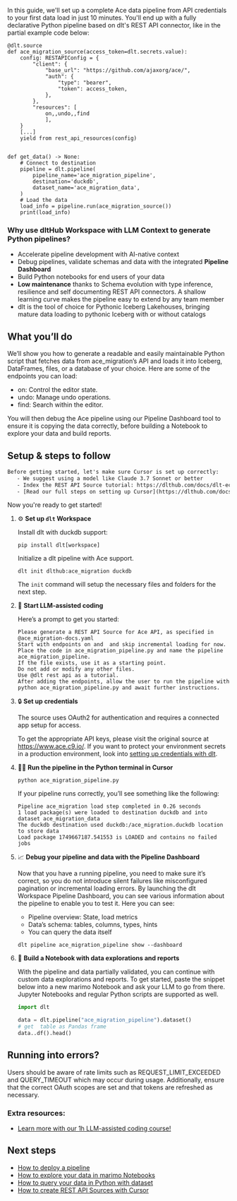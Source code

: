 In this guide, we'll set up a complete Ace data pipeline from API credentials to your first data load in just 10 minutes. You'll end up with a fully declarative Python pipeline based on dlt's REST API connector, like in the partial example code below:

```python-outcome
@dlt.source
def ace_migration_source(access_token=dlt.secrets.value):
    config: RESTAPIConfig = {
        "client": {
            "base_url": "https://github.com/ajaxorg/ace/",
            "auth": {
                "type": "bearer",
                "token": access_token,
            },
        },
        "resources": [
            on,,undo,,find
            ],
    }
    [...]
    yield from rest_api_resources(config)


def get_data() -> None:
    # Connect to destination
    pipeline = dlt.pipeline(
        pipeline_name='ace_migration_pipeline',
        destination='duckdb',
        dataset_name='ace_migration_data', 
    )
    # Load the data
    load_info = pipeline.run(ace_migration_source())
    print(load_info) 
```

### Why use dltHub Workspace with LLM Context to generate Python pipelines?

- Accelerate pipeline development with AI-native context
- Debug pipelines, validate schemas and data with the integrated **Pipeline Dashboard**
- Build Python notebooks for end users of your data
- **Low maintenance** thanks to Schema evolution with type inference, resilience and self documenting REST API connectors. A shallow learning curve makes the pipeline easy to extend by any team member
- dlt is the tool of choice for Pythonic Iceberg Lakehouses, bringing mature data loading to pythonic Iceberg with or without catalogs

## What you’ll do

We’ll show you how to generate a readable and easily maintainable Python script that fetches data from ace_migration’s API and loads it into Iceberg, DataFrames, files, or a database of your choice. Here are some of the endpoints you can load:

- on: Control the editor state.
- undo: Manage undo operations.
- find: Search within the editor.

You will then debug the Ace pipeline using our Pipeline Dashboard tool to ensure it is copying the data correctly, before building a Notebook to explore your data and build reports.

## Setup & steps to follow

```default
Before getting started, let's make sure Cursor is set up correctly:
   - We suggest using a model like Claude 3.7 Sonnet or better
   - Index the REST API Source tutorial: https://dlthub.com/docs/dlt-ecosystem/verified-sources/rest_api/ and add it to context as **@dlt rest api**
   - [Read our full steps on setting up Cursor](https://dlthub.com/docs/dlt-ecosystem/llm-tooling/cursor-restapi#23-configuring-cursor-with-documentation)
```

Now you're ready to get started!

1. ⚙️ **Set up `dlt` Workspace**
    
    Install dlt with duckdb support:
    ```shell
    pip install dlt[workspace]
    ```

    Initialize a dlt pipeline with Ace support.
    ```shell
    dlt init dlthub:ace_migration duckdb
    ```

    The `init` command will setup the necessary files and folders for the next step.
    
2. 🤠 **Start LLM-assisted coding**
    
    Here’s a prompt to get you started:
    
    ```prompt
    Please generate a REST API Source for Ace API, as specified in @ace_migration-docs.yaml 
    Start with endpoints on and  and skip incremental loading for now. 
    Place the code in ace_migration_pipeline.py and name the pipeline ace_migration_pipeline. 
    If the file exists, use it as a starting point. 
    Do not add or modify any other files. 
    Use @dlt rest api as a tutorial. 
    After adding the endpoints, allow the user to run the pipeline with python ace_migration_pipeline.py and await further instructions.
    ```

    
3. 🔒 **Set up credentials** 
    
    The source uses OAuth2 for authentication and requires a connected app setup for access.
    
    To get the appropriate API keys, please visit the original source at https://www.ace.c9.io/.
    If you want to protect your environment secrets in a production environment, look into [setting up credentials with dlt](https://dlthub.com/docs/walkthroughs/add_credentials).
    
4. 🏃‍♀️ **Run the pipeline in the Python terminal in Cursor**
    
    ```shell
    python ace_migration_pipeline.py
    ```
    
    If your pipeline runs correctly, you’ll see something like the following:
    
    ```shell
    Pipeline ace_migration load step completed in 0.26 seconds
    1 load package(s) were loaded to destination duckdb and into dataset ace_migration_data
    The duckdb destination used duckdb:/ace_migration.duckdb location to store data
    Load package 1749667187.541553 is LOADED and contains no failed jobs
    ```
    
5. 📈 **Debug your pipeline and data with the Pipeline Dashboard**

    Now that you have a running pipeline, you need to make sure it’s correct, so you do not introduce silent failures like misconfigured pagination or incremental loading errors. By launching the dlt Workspace Pipeline Dashboard, you can see various information about the pipeline to enable you to test it. Here you can see:
    - Pipeline overview: State, load metrics
    - Data’s schema: tables, columns, types, hints
    - You can query the data itself
    
    ```shell
    dlt pipeline ace_migration_pipeline show --dashboard
    ```
    
6. 🐍 **Build a Notebook with data explorations and reports**

    With the pipeline and data partially validated, you can continue with custom data explorations and reports. To get started, paste the snippet below into a new marimo Notebook and ask your LLM to go from there. Jupyter Notebooks and regular Python scripts are supported as well.

    
    ```python
    import dlt

   data = dlt.pipeline("ace_migration_pipeline").dataset()
   # get  table as Pandas frame
   data..df().head()
    ```

## Running into errors?

Users should be aware of rate limits such as REQUEST_LIMIT_EXCEEDED and QUERY_TIMEOUT which may occur during usage. Additionally, ensure that the correct OAuth scopes are set and that tokens are refreshed as necessary.

### Extra resources:

- [Learn more with our 1h LLM-assisted coding course!](https://www.youtube.com/watch?v=GGid70rnJuM)

## Next steps

- [How to deploy a pipeline](https://dlthub.com/docs/walkthroughs/deploy-a-pipeline)
- [How to explore your data in marimo Notebooks](https://dlthub.com/docs/general-usage/dataset-access/marimo)
- [How to query your data in Python with dataset](https://dlthub.com/docs/general-usage/dataset-access/dataset)
- [How to create REST API Sources with Cursor](https://dlthub.com/docs/dlt-ecosystem/llm-tooling/cursor-restapi)